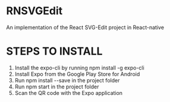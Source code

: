 # RNSVGEdit
An implementation of the React SVG-Edit project in React-native

# STEPS TO INSTALL
1. Install the expo-cli by running npm install -g expo-cli
2. Install Expo from the Google Play Store for Android
3. Run npm install --save in the project folder
4. Run npm start in the project folder
5. Scan the QR code with the Expo application
